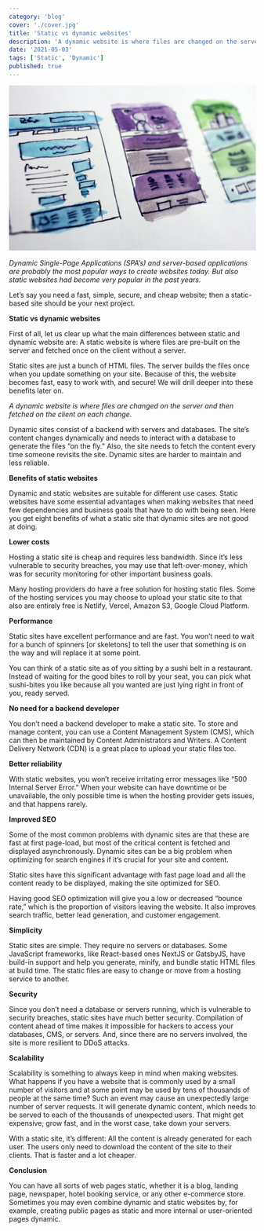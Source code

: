 ```yaml
---
category: 'blog'
cover: './cover.jpg'
title: 'Static vs dynamic websites'
description: 'A dynamic website is where files are changed on the server and then fetched on the client on each change.'
date: '2021-05-03'
tags: ['Static', 'Dynamic']
published: true
---
```


![static-vs-dynamic-websitess](./cover.jpg)

_Dynamic Single-Page Applications (SPA’s) and server-based applications are probably the most popular ways to create websites today. But also static websites had become very popular in the past years._

Let’s say you need a fast, simple, secure, and cheap website; then a static-based site should be your next project.

**Static vs dynamic websites**

First of all, let us clear up what the main differences between static and dynamic website are:
A static website is where files are pre-built on the server and fetched once on the client without a server.

Static sites are just a bunch of HTML files. The server builds the files once when you update something on your site. Because of this, the website becomes fast, easy to work with, and secure! We will drill deeper into these benefits later on.

_A dynamic website is where files are changed on the server and then fetched on the client on each change._

Dynamic sites consist of a backend with servers and databases. The site’s content changes dynamically and needs to interact with a database to generate the files “on the fly.” Also, the site needs to fetch the content every time someone revisits the site. Dynamic sites are harder to maintain and less reliable.

**Benefits of static websites**

Dynamic and static websites are suitable for different use cases. Static websites have some essential advantages when making websites that need few dependencies and business goals that have to do with being seen. Here you get eight benefits of what a static site that dynamic sites are not good at doing.

**Lower costs**

Hosting a static site is cheap and requires less bandwidth. Since it’s less vulnerable to security breaches, you may use that left-over-money, which was for security monitoring for other important business goals.

Many hosting providers do have a free solution for hosting static files. Some of the hosting services you may choose to upload your static site to that also are entirely free is Netlify, Vercel, Amazon S3, Google Cloud Platform.

**Performance**

Static sites have excellent performance and are fast. You won’t need to wait for a bunch of spinners [or skeletons] to tell the user that something is on the way and will replace it at some point.

You can think of a static site as of you sitting by a sushi belt in a restaurant. Instead of waiting for the good bites to roll by your seat, you can pick what sushi-bites you like because all you wanted are just lying right in front of you, ready served.

**No need for a backend developer**

You don’t need a backend developer to make a static site. To store and manage content, you can use a Content Management System (CMS), which can then be maintained by Content Administrators and Writers. A Content Delivery Network (CDN) is a great place to upload your static files too.

**Better reliability**

With static websites, you won’t receive irritating error messages like “500 Internal Server Error.” When your website can have downtime or be unavailable, the only possible time is when the hosting provider gets issues, and that happens rarely.

**Improved SEO**

Some of the most common problems with dynamic sites are that these are fast at first page-load, but most of the critical content is fetched and displayed asynchronously. Dynamic sites can be a big problem when optimizing for search engines if it’s crucial for your site and content.

Static sites have this significant advantage with fast page load and all the content ready to be displayed, making the site optimized for SEO.

Having good SEO optimization will give you a low or decreased “bounce rate,” which is the proportion of visitors leaving the website. It also improves search traffic, better lead generation, and customer engagement.

**Simplicity**

Static sites are simple. They require no servers or databases. Some JavaScript frameworks, like React-based ones NextJS or GatsbyJS, have build-in support and help you generate, minify, and bundle static HTML files at build time. The static files are easy to change or move from a hosting service to another.

**Security**

Since you don’t need a database or servers running, which is vulnerable to security breaches, static sites have much better security. Compilation of content ahead of time makes it impossible for hackers to access your databases, CMS, or servers. And, since there are no servers involved, the site is more resilient to DDoS attacks.

**Scalability**

Scalability is something to always keep in mind when making websites.
What happens if you have a website that is commonly used by a small number of visitors and at some point may be used by tens of thousands of people at the same time? Such an event may cause an unexpectedly large number of server requests. It will generate dynamic content, which needs to be served to each of the thousands of unexpected users. That might get expensive, grow fast, and in the worst case, take down your servers.

With a static site, it’s different: All the content is already generated for each user. The users only need to download the content of the site to their clients. That is faster and a lot cheaper.

**Conclusion**

You can have all sorts of web pages static, whether it is a blog, landing page, newspaper, hotel booking service, or any other e-commerce store. Sometimes you may even combine dynamic and static websites by, for example, creating public pages as static and more internal or user-oriented pages dynamic.
